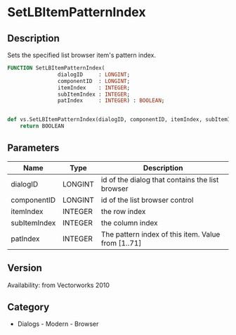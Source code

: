 # SetLBItemPatternIndex

## Description
Sets the specified list browser item's pattern index.

```pascal
FUNCTION SetLBItemPatternIndex(
				dialogID     : LONGINT;
				componentID  : LONGINT;
				itemIndex    : INTEGER;
				subItemIndex : INTEGER;
				patIndex     : INTEGER) : BOOLEAN;
```

```python

def vs.SetLBItemPatternIndex(dialogID, componentID, itemIndex, subItemIndex, patIndex):
    return BOOLEAN
```

## Parameters
|Name|Type|Description|
|---|---|---|
|dialogID|LONGINT|id of the dialog that contains the list browser|
|componentID|LONGINT|id of the list browser control|
|itemIndex|INTEGER|the row index|
|subItemIndex|INTEGER|the column index|
|patIndex|INTEGER|The pattern index of this item. Value from [1..71]|

## Version
Availability: from Vectorworks 2010
## Category
* Dialogs - Modern - Browser


